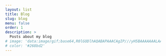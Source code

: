 ```yaml
---
layout: list
title: Blog
slug: blog
menu: false
order: 1
description: >
  Posts about my blog
# image: 'data:image/gif;base64,R0lGODlhAQABAPAAACAgIP///yH5BAAAAAAALAAAAAABAAEAAAICRAEAOw=='
# color: '#268bd2'
---
```

